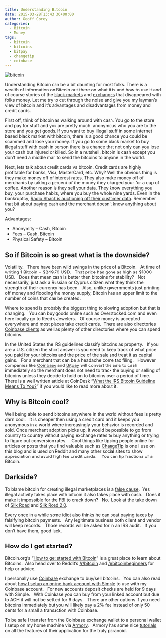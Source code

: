 ```yaml
---
title: Understanding Bitcoin
date: 2015-03-28T13:43:36+00:00
author: Geoff Corey
categories:
  - Bitcoin
  - Money
tags:
  - bitcoin
  - bitcoins
  - bitpay
  - changetip
  - coinbase
---
```

[<img class="alignright size-full wp-image-199" src="http://i2.wp.com/www.geoffcorey.com/wp-content/uploads/2015/03/bitcoin-logo.png?fit=150%2C45" alt="bitcoin" data-recalc-dims="1" />](http://i2.wp.com/www.geoffcorey.com/wp-content/uploads/2015/03/bitcoin-logo-e1427415909226.png)

Understanding Bitcoin can be a bit daunting for most folks. There is a wealth of information on Bitcoin out there on what it is and how to use it and of course stories of the <a title="Evolution Black Market Disappears" href="http://krebsonsecurity.com/2015/03/dark-webs-evolution-market-vanishes/" target="_blank">black markets</a> and <a title="Mt. Gox Bitcoin Exchange Bankrupt" href="http://en.wikipedia.org/wiki/Mt._Gox" target="_blank">exchanges</a> that disappeared with folks money. Let me try to cut through the noise and give you my layman&#8217;s view of bitcoin and it&#8217;s advantages and disadvantages from money and credit cards.

First off, think of bitcoin as walking around with cash. You go to the store and pay for stuff and you are pretty much  anonymous who you are to the store and you get goods. If you want to buy illegal stuff in some internet based black market with bitcoin, there is a good chance you could be scammed and lose your money. If you go to some black market to buy illegal stuff with cash in person there is a chance that not only can you lose your cash but injured or killed. So in a nutshell, bitcoin is cash except you don&#8217;t need a middle man to send the bitcoins to anyone in the world.

Next, lets talk about credit cards vs bitcoin. Credit cards are highly profitable for banks, Visa, MasterCard, etc. Why? Well the obvious thing is they make money off of interest rates. They also make money off of merchants by taking a percent of the money they charged your for a cup of coffee. Another reason is they sell your data. They know everything you buy, your purchase habits, where you buy the whole nine yards. Even in the bankruptcy, <a title="Radio Shack auctions off customer data" href="http://money.cnn.com/2015/03/25/news/companies/radioshack-customer-data/" target="_blank">Radio Shack is auctioning off their customer data</a>. Remember that bit about paying cash and the merchant doesn&#8217;t know anything about you?

Advantages:

  * Anonymity &#8211; Cash, Bitcoin
  * Fees &#8211; Cash, Bitcoin
  * Physical Safety &#8211; Bitcoin

## So if Bitcoin is so great what is the downside?

Volatility.   There have been wild swings in the price of a Bitcoin.   At time of writing 1 Bitcoin = $249.70 USD.   That price has gone as high as $1000 USD.   Does that mean cash is better then bitcoins for stability?   Not necessarily, just ask a Russian or Cyprus citizen what they think the strength of their currency has been.   Also, unlike governments just printing off money and flooding the money supply, Bitcoin has an upper limit to the number of coins that can be created.

Where to spend is probably the biggest thing to slowing adoption but that is changing.   You can buy goods online such as Overstocked.com and even here locally go to Reed&#8217;s Jewelers.   Of course money is accepted everywhere and most places take credit cards.  There are also directories <a title="Coinbase clients" href="https://www.coinbase.com/clients" target="_blank">Coinbase clients</a> as well as plenty of other directories where you can spend bitcoins.

In the United States the IRS guidelines classify bitcoins as property.   If you are a U.S. citizen the short answer is you need to keep track of what price you paid for your bitcoins and the price of the sale and treat it as capital gains.   For a merchant that can be a headache come tax filing.   However companies like <a title="Coinbase Merchants" href="https://www.coinbase.com/merchants" target="_blank">Coinbase</a> and <a title="BitPay" href="https://bitpay.com/" target="_blank">Bitpay</a> will convert the sale to cash immediately so the merchant does not need to track the buying or selling of bitcoins unless they decide to hold on to bitcoins over a period of time.   There is a well written article at CoinDesk &#8220;<a title="What the IRS Bitcoin Tax Guidelines Mean For You" href="http://www.coindesk.com/irs-bitcoin-tax-guidelines-mean/" target="_blank">What the IRS Bitcoin Guideline Means To You?</a>&#8221; if you would like to read more about it.

## Why is Bitcoin cool?

Well being able to send bitcoins anywhere in the world without fees is pretty darn cool.   It is cheaper then using a credit card and it keeps you anonymous in a world where increasingly your behavior is recorded and sold. Once merchant adoption picks up, it would be possible to go from country to country without paying exchange rates to buy anything or trying to figure out conversion rates.    Cool things like tipping people online for articles or posts that you find valuable such as <a title="Change Tip" href="https://www.changetip.com/" target="_blank">ChangeTip</a> is one I use on this blog and is used on Reddit and many other social sites to show appreciation and avoid high fee credit cards.    You can tip fractions of a Bitcoin.

## Darkside?

To blame bitcoin for creating illegal marketplaces is a <a title="Your Logical Fallacy is False Cause" href="https://yourlogicalfallacyis.com/false-cause" target="_blank">false cause</a>.  Yes illegal activity takes place with bitcoin it also takes place with cash.   Does it make it impossible for the FBI to crack down?   No.  Look at the take down of <a title="How the feds took down the the Dread Pirate Roberts" href="http://arstechnica.com/tech-policy/2013/10/how-the-feds-took-down-the-dread-pirate-roberts/" target="_blank">Silk Road</a> and <a title="FBI: Shutting Down Silk Road 2 Was Just The Start" href="http://gizmodo.com/fbi-shutting-down-silk-road-2-was-just-the-start-1655770192" target="_blank">Silk Road 2.0</a>.

Every once in a while some idiot also thinks he can beat paying taxes by falsifying bitcoin payments.   Any legitimate business both client and vendor will keep records.   Those records will be asked for in an IRS audit.   If you don&#8217;t have them, good luck.

## How do I get started?

Bitcoin.org&#8217;s &#8220;<a title="How to get started with bitcoin" href="https://bitcoin.org/en/getting-started" target="_blank">How to get started with Bitcoin</a>&#8221; is a great place to learn about Bitcoins.  Also head over to Reddit&#8217;s <a title="Reddit.com/r/bitcoin" href="http://www.reddit.com/r/Bitcoin/" target="_blank">/r/bitcoin</a> and <a title="Reddit /r/bitcoinbeginners" href="http://www.reddit.com/r/bitcoinbeginners" target="_blank">/r/bitcoinbeginners</a> for help or advice.

I personally use <a title="Coinbase" href="https://www.coinbase.com/join/gcorey" target="_blank">Coinbase</a> exchange to buy/sell bitcoins.   You can also read about <a title="Online Banking using Simple" href="http://www.geoffcorey.com/2015/03/online-banking-using-simple/" target="_blank">how I setup an online bank account with Simple</a> to use with my Coinbase account.   For new accounts deposit checks are held for 9 days with Simple.   With Coinbase you can buy from your linked account but due to ACH it will not be settled for 6 days.   There are other options if you need bitcoins immediately but you will likely pay a 2% fee instead of only 50 cents for a small a transaction with Coinbase.

To be safe I transfer from the Coinbase exchange wallet to a personal wallet I setup on my home machine via <a title="Bitcoin Armory" href="https://bitcoinarmory.com/" target="_blank">Armory</a>.   Armory has some nice <a title="Tutorial: Armory Basics" href="https://bitcoinarmory.com/tutorials/armory-basics/" target="_blank">tutorials</a> on all the features of their application for the truly paranoid.
